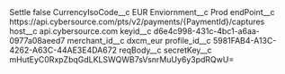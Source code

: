 <?xml version="1.0" encoding="UTF-8"?>
<CustomMetadata xmlns="http://soap.sforce.com/2006/04/metadata" xmlns:xsi="http://www.w3.org/2001/XMLSchema-instance" xmlns:xsd="http://www.w3.org/2001/XMLSchema">
    <label>Settle</label>
    <protected>false</protected>
    <values>
        <field>CurrencyIsoCode__c</field>
        <value xsi:type="xsd:string">EUR</value>
    </values>
    <values>
        <field>Enviornment__c</field>
        <value xsi:type="xsd:string">Prod</value>
    </values>
    <values>
        <field>endPoint__c</field>
        <value xsi:type="xsd:string">https://api.cybersource.com/pts/v2/payments/{PaymentId}/captures</value>
    </values>
    <values>
        <field>host__c</field>
        <value xsi:type="xsd:string">api.cybersource.com</value>
    </values>
    <values>
        <field>keyid__c</field>
        <value xsi:type="xsd:string">d6e4c998-431c-4bc1-a6aa-0977a08aeed7</value>
    </values>
    <values>
        <field>merchant_id__c</field>
        <value xsi:type="xsd:string">dxcm_eur</value>
    </values>
    <values>
        <field>profile_id__c</field>
        <value xsi:type="xsd:string">5981FAB4-A13C-4262-A63C-44AE3E4DA672</value>
    </values>
    <values>
        <field>reqBody__c</field>
        <value xsi:nil="true"/>
    </values>
    <values>
        <field>secretKey__c</field>
        <value xsi:type="xsd:string">mHutEyC0RxpZbqGdLKLSWQWB7sVsnrMuUy6y3pdRQwU=</value>
    </values>
</CustomMetadata>
